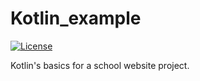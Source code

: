 # Kotlin_example
[![License](https://img.shields.io/badge/License-Apache%202.0-blue.svg)](https://opensource.org/licenses/Apache-2.0)

Kotlin's basics for a school website project.


